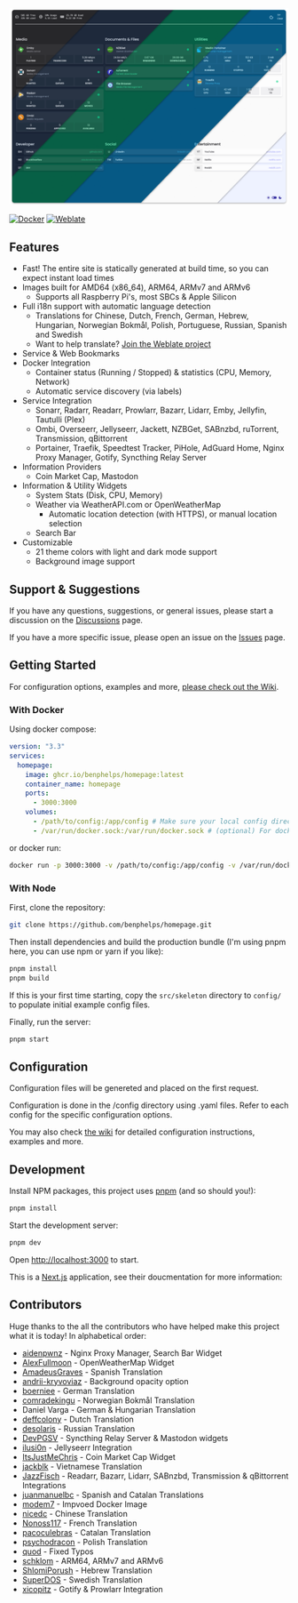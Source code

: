 ![Homepage Preview](/images/preview.png)

[![Docker](https://github.com/benphelps/homepage/actions/workflows/docker-publish.yml/badge.svg)](https://github.com/benphelps/homepage/actions/workflows/docker-publish.yml)
[![Weblate](https://hosted.weblate.org/widgets/homepage/-/homepage/svg-badge.svg)](https://hosted.weblate.org/engage/homepage/)

## Features

- Fast! The entire site is statically generated at build time, so you can expect instant load times
- Images built for AMD64 (x86_64), ARM64, ARMv7 and ARMv6
  - Supports all Raspberry Pi's, most SBCs & Apple Silicon
- Full i18n support with automatic language detection
  - Translations for Chinese, Dutch, French, German, Hebrew, Hungarian, Norwegian Bokmål, Polish, Portuguese, Russian, Spanish and Swedish
  - Want to help translate? [Join the Weblate project](https://hosted.weblate.org/engage/homepage/)
- Service & Web Bookmarks
- Docker Integration
  - Container status (Running / Stopped) & statistics (CPU, Memory, Network)
  - Automatic service discovery (via labels)
- Service Integration
  - Sonarr, Radarr, Readarr, Prowlarr, Bazarr, Lidarr, Emby, Jellyfin, Tautulli (Plex)
  - Ombi, Overseerr, Jellyseerr, Jackett, NZBGet, SABnzbd, ruTorrent, Transmission, qBittorrent
  - Portainer, Traefik, Speedtest Tracker, PiHole, AdGuard Home, Nginx Proxy Manager, Gotify, Syncthing Relay Server
- Information Providers
  - Coin Market Cap, Mastodon
- Information & Utility Widgets
  - System Stats (Disk, CPU, Memory)
  - Weather via WeatherAPI.com or OpenWeatherMap
    - Automatic location detection (with HTTPS), or manual location selection
  - Search Bar
- Customizable
  - 21 theme colors with light and dark mode support
  - Background image support

## Support & Suggestions

If you have any questions, suggestions, or general issues, please start a discussion on the [Discussions](https://github.com/benphelps/homepage/discussions) page.

If you have a more specific issue, please open an issue on the [Issues](https://github.com/benphelps/homepage/issues) page.

## Getting Started

For configuration options, examples and more, [please check out the Wiki](https://github.com/benphelps/homepage/wiki).

### With Docker

Using docker compose:

```yaml
version: "3.3"
services:
  homepage:
    image: ghcr.io/benphelps/homepage:latest
    container_name: homepage
    ports:
      - 3000:3000
    volumes:
      - /path/to/config:/app/config # Make sure your local config directory exists
      - /var/run/docker.sock:/var/run/docker.sock # (optional) For docker integrations
```

or docker run:

```bash
docker run -p 3000:3000 -v /path/to/config:/app/config -v /var/run/docker.sock:/var/run/docker.sock ghcr.io/benphelps/homepage:latest
```

### With Node

First, clone the repository:

```bash
git clone https://github.com/benphelps/homepage.git
```

Then install dependencies and build the production bundle (I'm using pnpm here, you can use npm or yarn if you like):

```bash
pnpm install
pnpm build
```

If this is your first time starting, copy the `src/skeleton` directory to `config/` to populate initial example config files.

Finally, run the server:

```bash
pnpm start
```

## Configuration

Configuration files will be genereted and placed on the first request.

Configuration is done in the /config directory using .yaml files. Refer to each config for
the specific configuration options.

You may also check [the wiki](https://github.com/benphelps/homepage/wiki) for detailed configuration instructions, examples and more.

## Development

Install NPM packages, this project uses [pnpm](https://pnpm.io/) (and so should you!):

```bash
pnpm install
```

Start the development server:

```bash
pnpm dev
```

Open [http://localhost:3000](http://localhost:3000) to start.

This is a [Next.js](https://nextjs.org/) application, see their doucmentation for more information:

## Contributors

Huge thanks to the all the contributors who have helped make this project what it is today! In alphabetical order:

- [aidenpwnz](https://github.com/benphelps/homepage/commits?author=aidenpwnz) - Nginx Proxy Manager, Search Bar Widget
- [AlexFullmoon](https://github.com/benphelps/homepage/commits?author=AlexFullmoon) - OpenWeatherMap Widget
- [AmadeusGraves](https://github.com/benphelps/homepage/commits?author=AmadeusGraves) - Spanish Translation
- [andrii-kryvoviaz](https://github.com/benphelps/homepage/commits?author=andrii-kryvoviaz) - Background opacity option
- [boerniee](https://github.com/benphelps/homepage/commits?author=boerniee) - German Translation
- [comradekingu](https://github.com/benphelps/homepage/commits?author=comradekingu) - Norwegian Bokmål Translation
- Daniel Varga - German & Hungarian Translation
- [deffcolony](https://github.com/benphelps/homepage/commits?author=deffcolony) - Dutch Translation
- [desolaris](https://github.com/benphelps/homepage/commits?author=desolaris) - Russian Translation
- [DevPGSV](https://github.com/benphelps/homepage/commits?author=DevPGSV) - Syncthing Relay Server & Mastodon widgets
- [ilusi0n](https://github.com/benphelps/homepage/commits?author=ilusi0n) - Jellyseerr Integration
- [ItsJustMeChris](https://github.com/benphelps/homepage/commits?author=ItsJustMeChris) - Coin Market Cap Widget
- [jackblk](https://github.com/benphelps/homepage/commits?author=jackblk) - Vietnamese Translation
- [JazzFisch](https://github.com/benphelps/homepage/commits?author=JazzFisch) - Readarr, Bazarr, Lidarr, SABnzbd, Transmission & qBittorrent Integrations
- [juanmanuelbc](https://github.com/benphelps/homepage/commits?author=juanmanuelbc) - Spanish and Catalan Translations
- [modem7](https://github.com/benphelps/homepage/commits?author=modem7) - Impvoed Docker Image
- [nicedc](https://github.com/benphelps/homepage/commits?author=nicedc) - Chinese Translation
- [Nonoss117](https://github.com/benphelps/homepage/commits?author=Nonoss117) - French Translation
- [pacoculebras](https://github.com/benphelps/homepage/commits?author=pacoculebras) - Catalan Translation
- [psychodracon](https://github.com/benphelps/homepage/commits?author=psychodracon) - Polish Translation
- [quod](https://github.com/benphelps/homepage/commits?author=quod) - Fixed Typos
- [schklom](https://github.com/benphelps/homepage/commits?author=schklom) - ARM64, ARMv7 and ARMv6
- [ShlomiPorush](https://github.com/benphelps/homepage/commits?author=ShlomiPorush) - Hebrew Translation
- [SuperDOS](https://github.com/benphelps/homepage/commits?author=SuperDOS) - Swedish Translation
- [xicopitz](https://github.com/benphelps/homepage/commits?author=xicopitz) - Gotify & Prowlarr Integration
